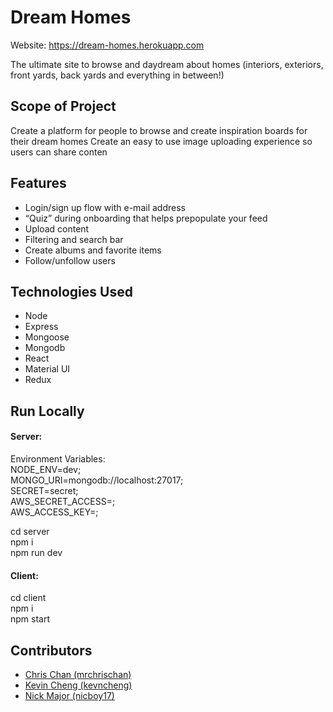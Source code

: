 # Dream Homes
Website: https://dream-homes.herokuapp.com

The ultimate site to browse and daydream about homes (interiors, exteriors, front yards, back yards and everything in between!)  

## Scope of Project
Create a platform for people to browse and create inspiration boards for their dream homes
Create an easy to use image uploading experience so users can share conten

## Features
- Login/sign up flow with e-mail address
- “Quiz” during onboarding that helps prepopulate your feed
- Upload content 
- Filtering and search bar
- Create albums and favorite items
- Follow/unfollow users


## Technologies Used
- Node
- Express
- Mongoose
- Mongodb
- React
- Material UI
- Redux

## Run Locally
#### Server:
Environment Variables: \
NODE_ENV=dev; \
MONGO_URI=mongodb://localhost:27017; \
SECRET=secret; \
AWS_SECRET_ACCESS=; \
AWS_ACCESS_KEY=; 

cd server \
npm i \
npm run dev

#### Client:
cd client \
npm i \
npm start

## Contributors
- [Chris Chan (mrchrischan)](#https://github.com/mrchrischan)
- [Kevin Cheng (kevncheng)](#https://github.com/kevncheng)
- [Nick Major (nicboy17)](#https://github.com/nicboy17)
